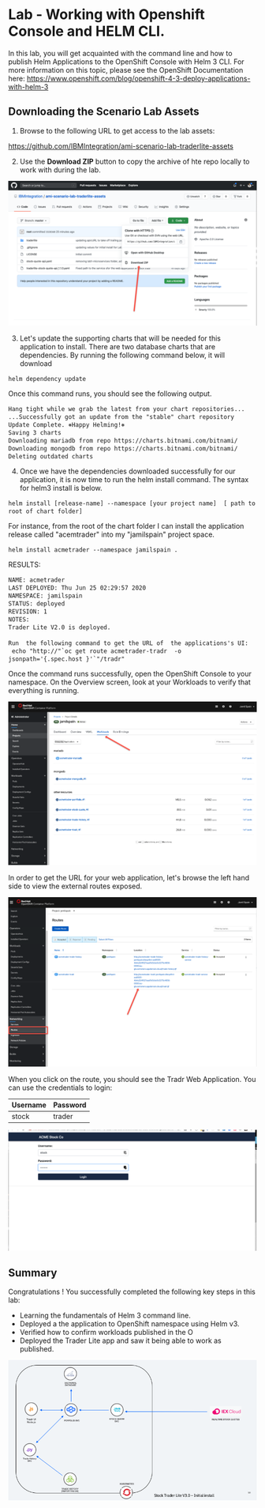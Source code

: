 # Lab - Working with Openshift Console and HELM CLI.

In this lab, you will get acquainted with the command line and how to publish Helm Applications to the OpenShift Console with Helm 3 CLI. For more information on this topic, please see the OpenShift Documentation here: <https://www.openshift.com/blog/openshift-4-3-deploy-applications-with-helm-3>

## Downloading the Scenario Lab Assets

1. Browse to the following URL to get access to the lab assets: 

https://github.com/IBMIntegration/ami-scenario-lab-traderlite-assets

2. Use the **Download ZIP** button to copy the archive of hte repo locally to work with during the lab. 

![install verify](images/lab1-download.png)


3. Let's update the supporting charts that will be needed for this application to install.  There are two database charts that are dependencies.  By running the following command below, it will download

```
helm dependency update
```

Once this command runs, you should see the following output. 

```
Hang tight while we grab the latest from your chart repositories...
...Successfully got an update from the "stable" chart repository
Update Complete. ⎈Happy Helming!⎈
Saving 3 charts
Downloading mariadb from repo https://charts.bitnami.com/bitnami/
Downloading mongodb from repo https://charts.bitnami.com/bitnami/
Deleting outdated charts
```

4. Once we have the dependencies downloaded successfully for our application, it is now time to run the helm install command.  The syntax for helm3 install is below. 

```
helm install [release-name] --namespace [your project name]  [ path to root of chart folder]
```

For instance, from the root of the chart folder I can install the application release called "acemtrader" into my "jamilspain" project space. 

```
helm install acmetrader --namespace jamilspain .
```

RESULTS:

```
NAME: acmetrader
LAST DEPLOYED: Thu Jun 25 02:29:57 2020
NAMESPACE: jamilspain
STATUS: deployed
REVISION: 1
NOTES:
Trader Lite V2.0 is deployed.

Run  the following command to get the URL of  the applications's UI:
 echo "http://"`oc get route acmetrader-tradr  -o jsonpath='{.spec.host }'`"/tradr"
```

Once the command runs successfully, open the OpenShift Console to your namespace.  On the Overview screen, look at your Workloads to verify that everything is running.  

![install verify](images/lab1-install-verification.png)

In order to get the URL for your web application, let's browse the left hand side to view the external routes exposed. 

![view-route](images/lab1-finding-the-route-to-webapp.png)

When you click on the route, you should see the Tradr Web Application.  You can use the credentials to login:

Username  | Password
------------- | ------------- 
stock    | trader    

![view-route](images/default-ui.png)

## Summary

Congratulations ! You successfully completed the following key steps in this lab:

- Learning the fundamentals of Helm 3 command line. 
- Deployed a the application to OpenShift namespace using Helm v3.
- Verified how to confirm workloads published in the O
- Deployed the Trader Lite app and saw it being able to work as published.
 

![view-route](images/lab1-diagram.png)


